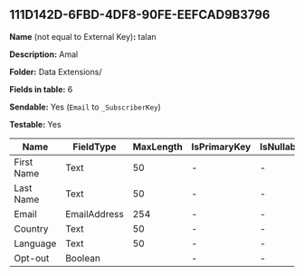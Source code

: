 ## 111D142D-6FBD-4DF8-90FE-EEFCAD9B3796

**Name** (not equal to External Key)**:** talan

**Description:** Amal

**Folder:** Data Extensions/

**Fields in table:** 6

**Sendable:** Yes (`Email` to `_SubscriberKey`)

**Testable:** Yes

| Name | FieldType | MaxLength | IsPrimaryKey | IsNullable | DefaultValue |
| --- | --- | --- | --- | --- | --- |
| First Name | Text | 50 | - | - |  |
| Last Name | Text | 50 | - | - |  |
| Email | EmailAddress | 254 | - | - |  |
| Country | Text | 50 | - | - |  |
| Language | Text | 50 | - | - |  |
| Opt-out | Boolean |  | - | - |  |
